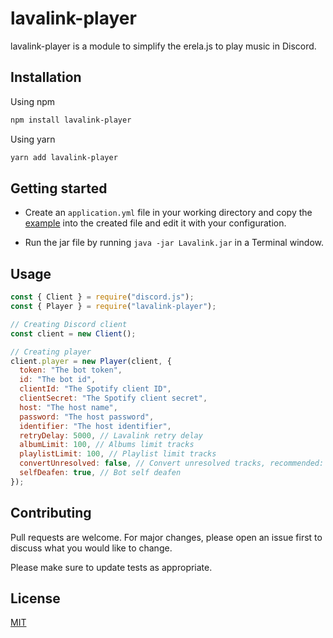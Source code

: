 # lavalink-player

lavalink-player is a module to simplify the erela.js to play music in Discord.

## Installation

Using npm
```bash
npm install lavalink-player
```

Using yarn
```bash
yarn add lavalink-player
```
## Getting started

- Create an ```application.yml``` file in your working directory and copy the [example](https://github.com/freyacodes/Lavalink/blob/master/LavalinkServer/application.yml.example) into the created file and edit it with your configuration.

- Run the jar file by running ```java -jar Lavalink.jar``` in a Terminal window.

## Usage

```js
const { Client } = require("discord.js");
const { Player } = require("lavalink-player");

// Creating Discord client
const client = new Client();

// Creating player
client.player = new Player(client, { 
  token: "The bot token",
  id: "The bot id",
  clientId: "The Spotify client ID",
  clientSecret: "The Spotify client secret",
  host: "The host name",
  password: "The host password",
  identifier: "The host identifier",
  retryDelay: 5000, // Lavalink retry delay
  albumLimit: 100, // Albums limit tracks
  playlistLimit: 100, // Playlist limit tracks
  convertUnresolved: false, // Convert unresolved tracks, recommended: false
  selfDeafen: true, // Bot self deafen
});
```

## Contributing
Pull requests are welcome. For major changes, please open an issue first to discuss what you would like to change.

Please make sure to update tests as appropriate.

## License
[MIT](https://choosealicense.com/licenses/mit/)